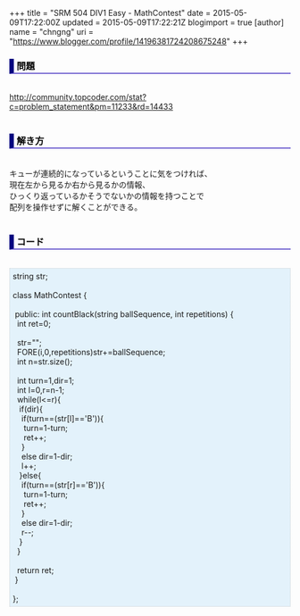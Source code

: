 +++
title = "SRM 504 DIV1 Easy - MathContest"
date = 2015-05-09T17:22:00Z
updated = 2015-05-09T17:22:21Z
blogimport = true 
[author]
	name = "chngng"
	uri = "https://www.blogger.com/profile/14196381724208675248"
+++

<div dir="ltr" style="text-align: left;" trbidi="on"><h3 style="border-bottom: 2px solid slateblue; border-left: 8px solid navy; color: black; padding: 0px 0px 1px 5px;">問題 <br /></h3><br /><a href="http://community.topcoder.com/stat?c=problem_statement&amp;pm=11233&amp;rd=14433" target="_blank">http://community.topcoder.com/stat?c=problem_statement&amp;pm=11233&amp;rd=14433</a><br /><br /><h3 style="border-bottom: 2px solid slateblue; border-left: 8px solid navy; color: black; padding: 0px 0px 1px 5px;">解き方 </h3><br />キューが連続的になっているということに気をつければ、<br />現在左から見るか右から見るかの情報、<br />ひっくり返っているかそうでないかの情報を持つことで<br />配列を操作せずに解くことができる。<br /><br /><h3 style="border-bottom: 2px solid slateblue; border-left: 8px solid navy; color: black; padding: 0px 0px 1px 5px;">コード </h3><br /><div style="background-color: #e3f2fb; border: 1px dotted #CCCCCC; padding: 5px;">string str;<br /><br />class MathContest {<br /><br /><span class="Apple-tab-span" style="white-space: pre;"> </span>public: int countBlack(string ballSequence, int repetitions) {<br /><span class="Apple-tab-span" style="white-space: pre;">  </span>int ret=0;<br /><br /><span class="Apple-tab-span" style="white-space: pre;">  </span>str="";<br /><span class="Apple-tab-span" style="white-space: pre;">  </span>FORE(i,0,repetitions)str+=ballSequence;<br /><span class="Apple-tab-span" style="white-space: pre;">  </span>int n=str.size();<br /><br /><span class="Apple-tab-span" style="white-space: pre;">  </span>int turn=1,dir=1;<br /><span class="Apple-tab-span" style="white-space: pre;">  </span>int l=0,r=n-1;<br /><span class="Apple-tab-span" style="white-space: pre;">  </span>while(l&lt;=r){<br /><span class="Apple-tab-span" style="white-space: pre;">   </span>if(dir){<br /><span class="Apple-tab-span" style="white-space: pre;">    </span>if(turn==(str[l]=='B')){<br /><span class="Apple-tab-span" style="white-space: pre;">     </span>turn=1-turn;<br /><span class="Apple-tab-span" style="white-space: pre;">     </span>ret++;<br /><span class="Apple-tab-span" style="white-space: pre;">    </span>}<br /><span class="Apple-tab-span" style="white-space: pre;">    </span>else dir=1-dir;<br /><span class="Apple-tab-span" style="white-space: pre;">    </span>l++;<br /><span class="Apple-tab-span" style="white-space: pre;">   </span>}else{<br /><span class="Apple-tab-span" style="white-space: pre;">    </span>if(turn==(str[r]=='B')){<br /><span class="Apple-tab-span" style="white-space: pre;">     </span>turn=1-turn;<br /><span class="Apple-tab-span" style="white-space: pre;">     </span>ret++;<br /><span class="Apple-tab-span" style="white-space: pre;">    </span>}<br /><span class="Apple-tab-span" style="white-space: pre;">    </span>else dir=1-dir;<br /><span class="Apple-tab-span" style="white-space: pre;">    </span>r--;<br /><span class="Apple-tab-span" style="white-space: pre;">   </span>}<br /><span class="Apple-tab-span" style="white-space: pre;">  </span>}<br /><br /><span class="Apple-tab-span" style="white-space: pre;">  </span>return ret;<br /><span class="Apple-tab-span" style="white-space: pre;"> </span>}<br /><br />};</div></div>
